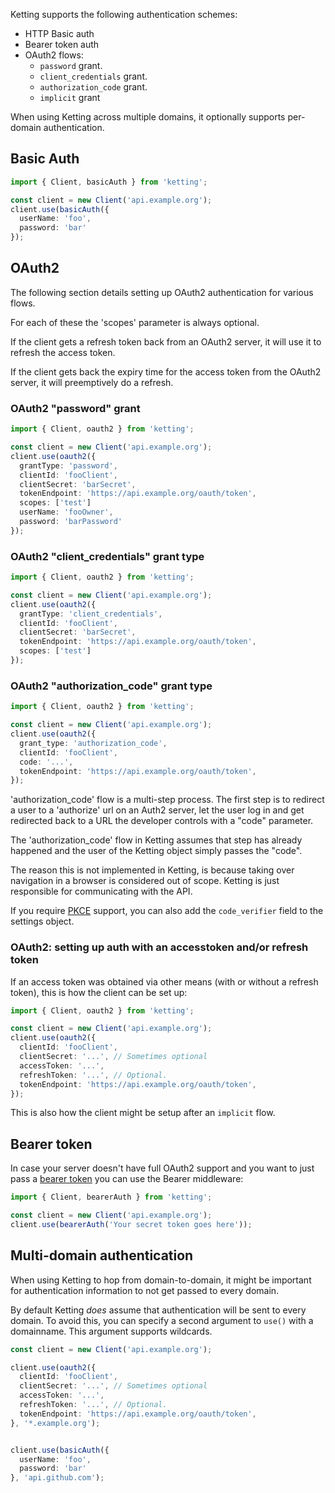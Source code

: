 Ketting supports the following authentication schemes:

* HTTP Basic auth
* Bearer token auth
* OAuth2 flows:
  * `password` grant.
  * `client_credentials` grant.
  * `authorization_code` grant.
  * `implicit` grant

When using Ketting across multiple domains, it optionally supports per-domain
authentication.

Basic Auth
----------

```typescript
import { Client, basicAuth } from 'ketting';

const client = new Client('api.example.org');
client.use(basicAuth({
  userName: 'foo',
  password: 'bar'
});
```

OAuth2
------

The following section details setting up OAuth2 authentication for
various flows.

For each of these the 'scopes' parameter is always optional.

If the client gets a refresh token back from an OAuth2 server, it will
use it to refresh the access token.

If the client gets back the expiry time for the access token from the OAuth2
server, it will preemptively do a refresh.

### OAuth2 "password" grant

```typescript
import { Client, oauth2 } from 'ketting';

const client = new Client('api.example.org');
client.use(oauth2({
  grantType: 'password',
  clientId: 'fooClient',
  clientSecret: 'barSecret',
  tokenEndpoint: 'https://api.example.org/oauth/token',
  scopes: ['test']
  userName: 'fooOwner',
  password: 'barPassword'
});
```


### OAuth2 "client_credentials" grant type

```typescript
import { Client, oauth2 } from 'ketting';

const client = new Client('api.example.org');
client.use(oauth2({
  grantType: 'client_credentials',
  clientId: 'fooClient',
  clientSecret: 'barSecret',
  tokenEndpoint: 'https://api.example.org/oauth/token',
  scopes: ['test']
});
```

### OAuth2 "authorization_code" grant type

```typescript
import { Client, oauth2 } from 'ketting';

const client = new Client('api.example.org');
client.use(oauth2({
  grant_type: 'authorization_code',
  clientId: 'fooClient',
  code: '...',
  tokenEndpoint: 'https://api.example.org/oauth/token',
});

```

'authorization_code' flow is a multi-step process. The first step is to
redirect a user to a 'authorize' url on an Auth2 server, let the user log
in and get redirected back to a URL the developer controls with a "code"
parameter.

The 'authorization_code' flow in Ketting assumes that step has already
happened and the user of the Ketting object simply passes the "code".

The reason this is not implemented in Ketting, is because taking over
navigation in a browser is considered out of scope. Ketting is just
responsible for communicating with the API.

If you require [PKCE](https://tools.ietf.org/html/rfc7636) support, you
can also add the `code_verifier` field to the settings object.

### OAuth2: setting up auth with an accesstoken and/or refresh token

If an access token was obtained via other means (with or without a refresh
token), this is how the client can be set up:

```typescript
import { Client, oauth2 } from 'ketting';

const client = new Client('api.example.org');
client.use(oauth2({
  clientId: 'fooClient',
  clientSecret: '...', // Sometimes optional
  accessToken: '...',
  refreshToken: '...', // Optional.
  tokenEndpoint: 'https://api.example.org/oauth/token',
});
```

This is also how the client might be setup after an `implicit` flow.

Bearer token
------------

In case your server doesn't have full OAuth2 support and you want to just pass
a [bearer token](https://www.rfc-editor.org/rfc/rfc6750) you can use the
Bearer middleware:

```typescript
import { Client, bearerAuth } from 'ketting';

const client = new Client('api.example.org');
client.use(bearerAuth('Your secret token goes here'));
```


Multi-domain authentication
---------------------------

When using Ketting to hop from domain-to-domain, it might be important for
authentication information to not get passed to every domain.

By default Ketting *does* assume that authentication will be sent to every
domain. To avoid this, you can specify a second argument to `use()` with
a domainname.
This argument supports wildcards.

```typescript
const client = new Client('api.example.org');

client.use(oauth2({
  clientId: 'fooClient',
  clientSecret: '...', // Sometimes optional
  accessToken: '...',
  refreshToken: '...', // Optional.
  tokenEndpoint: 'https://api.example.org/oauth/token',
}, '*.example.org');


client.use(basicAuth({
  userName: 'foo',
  password: 'bar'
}, 'api.github.com');
```
